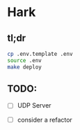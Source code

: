 # Hark

## tl;dr
```bash
cp .env.template .env
source .env
make deploy
```

## TODO:
- [ ] UDP Server
- [ ] consider a refactor

